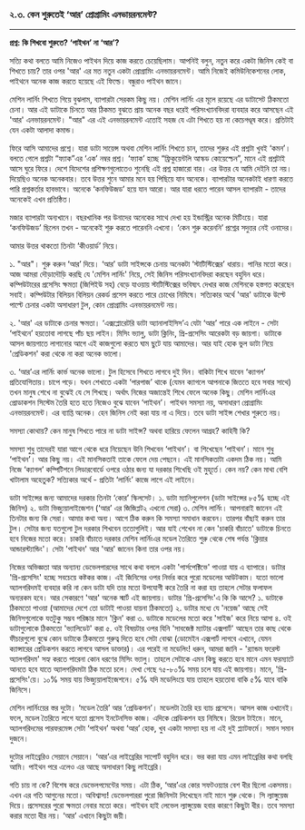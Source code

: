 ### ২.৩. কেন শুরুতেই ‘আর’ প্রোগ্রামিং এনভায়রনমেন্ট?

---

**প্রশ্ন: কি শিখবো শুরুতে? ‘পাইথন’ না ‘আর’?**

সত্যি কথা বলতে আমি নিজেও পাইথন দিয়ে কাজ করতে চেয়েছিলাম। আপনিই বলুন, নতুন করে একটা জিনিস কেই বা শিখতে চায়? তার ওপর 'আর' এর মত নতুন একটা প্রোগ্রামিং এনভায়রনমেন্ট। আমি নিজেই কমিউনিকেশনের লোক, পাইথনে অনেক কাজ করতে হয়েছে এই ফিল্ডে। বন্ধুরাও পাইথন জানে।

মেশিন লার্নিং শিখতে গিয়ে বুঝলাম, ব্যাপারটা সেরকম কিছু নয়। মেশিন লার্নিং এর মূলে রয়েছে এর ডাটাসেট ঠিকমতো চেনা। আর এই ডাটাকে চিনতে আর ঠিকমত বুঝতে প্রায় অনেক বছর ধরেই পরিসংখ্যানবিদরা ব্যবহার করে আসছেন এই 'আর' এনভায়রনমেন্ট। "আর" এর এই এনভায়রনমেন্ট এতোই সহজ যে এটা শিখতে হয় না কেচেগণ্ডূষ করে। প্রতিটাই যেন একটা আলাদা কমান্ড।

ফিরে আসি আমাদের প্রশ্নে। যারা ডাটা সায়েন্স অথবা মেশিন লার্নিং শিখতে চান, তাদের শুরুর এই প্রশ্নটা খুবই ‘কমন’। বলতে গেলে প্রশ্নটা “ফ্যাক”এর ‘এক’ নম্বর প্রশ্ন। ‘ফ্যাক’ হচ্ছে “ফ্রিকুয়েন্টলি আস্কড কোয়েস্চেন”, মানে এই প্রশ্নটাই আসে ঘুরে ফিরে। দেশে বিদেশের প্রশিক্ষণগুলোতেও শুনেছি এই প্রশ্ন হাজারো বার। এর উত্তর যে আমি দেইনি তা নয়। দিয়েছিও অনেক অনেকবার। তবে উত্তর শুনে আমার মনে হয় পিছিয়ে যান অনেকে। ব্যাপারটার অনেকটাই ধারণা করতে পারি প্রশ্নকর্তার হাবভাবে। অনেকে ‘কনফিউজড’ হয়ে যান আরো। আর যারা ধরতে পারেন আসল ব্যাপারটা - তাদের অনেকেই এখন প্রতিষ্ঠিত।

মজার ব্যাপারটা অন্যখানে। বছরখানিক পর উনাদের অনেকের সাথে দেখা হয় ইন্ডাস্ট্রির অনেক মিটিংয়ে। যারা ‘কনফিউজড’ ছিলেন তখন - অনেকেই শুরু করতে পারেননি এখনো। ‘কেন শুরু করেননি’ প্রশ্নের সদুত্তর নেই ওনাদের।

আমার উত্তর থাকতো তিনটা ‘কীওয়ার্ড’ নিয়ে।

১. "আর"। শুরু করুন ‘আর’ দিয়ে। ‘আর’ ডাটা সাইন্সকে চেনায় অনেকটা ‘স্টাটিস্টিক্সের’ ধারায়। পানির মতো করে। আজ আমরা দৌড়াদৌড়ি করছি যে 'মেশিন লার্নিং' নিয়ে, সেই জিনিস পরিসংখ্যানবিদরা করছেন বহুদিন ধরে। কম্পিউটারের প্রসেসিং ক্ষমতা \(জিপিইউ সহ\) বেড়ে যাওয়ায় স্টাটিস্টিক্সের ভবিষ্যৎ দেখার কাজ মেশিনকে হস্তগত করেছেন সবাই। কম্পিউটার বিলিয়ন বিলিয়ন রেকর্ড প্রসেস করতে পারে চোখের নিমিষে। সত্যিকার অর্থে 'আর' ডাটাকে উল্টে পাল্টে চেনার একটা অসাধারণ টুল, কোন প্রোগ্রামিং এনভায়রনমেন্ট নয়।

২. 'আর' এর ডাটাকে চেনার ক্ষমতা। ‘এক্সপ্লোরেটরি ডাটা অ্যানালাইসিস’এ যেটা ‘আর’ পারে এক লাইনে - সেটা ‘পাইথনে’ হয়তোবা লাগছে পাঁচ ছয় লাইন। মিসিং ভ্যালু, ডাটা ক্লিনিং, প্রি-প্রসেসিং আরেকটা বড় জায়গা। ডাটাকে আসল জায়গাতে লাগানোর আগে এই কাজগুলো করতে ঘাম ছুটে যায় আমাদের। আর যাই হোক ভুল ডাটা নিয়ে 'প্রেডিকশন' করা থেকে না করা অনেক ভালো।

৩. ‘আর’এর লার্নিং কার্ভ অনেক ভালো। টুল হিসেবে শিখতে লাগবে দুই দিন। বাকিটা শিখে যাবেন ‘ক্যাগল’ প্রতিযোগিতায়। চাপে পড়ে। যখন শেখাতে একটা ‘পারপাজ’ থাকে \(যেমন ক্যাগলে আপনাকে জিততে হবে সবার সাথে\) তখন মানুষ শেখে না বুঝেই যে সে শিখছে। অর্থাৎ নিজের অজান্তেই শিখে ফেলে অনেক কিছু। মেশিন লার্নিংএর প্রোডাকশন সিস্টেম তৈরি হতে হতে নিজেও বুঝে যাবেন ‘পাইথন’। পাইথন সমস্যা নয়, অসাধারণ প্রোগ্রামিং এনভায়রনমেন্ট। এর ব্যাপ্তি অনেক। হেন জিনিস নেই করা যায় না এ দিয়ে। তবে ডাটা সাইন্স শেখার শুরুতে নয়।

সমস্যা কোথায়? কেন মানুষ শিখতে পারে না ডাটা সাইন্স? অথবা হারিয়ে ফেলেন আগ্রহ? কাহিনী কি?

সমস্যা শুধু তাদেরই যারা আগে থেকে ধরে নিয়েছেন উনি শিখবেন ‘পাইথন’। বা শিখেছেন ‘পাইথন’। মানে শুধু ‘পাইথন’। আর কিছু নয়। এই মানসিকতাই তাকে ফেলে দেয় পেছনে। এই মানসিকতাটা একদম ঠিক নয়। আমি নিজে ‘ক্যাগল’ কম্পিটিশনে লিডারবোর্ডে ওপরে ওঠার জন্য যা দরকার শিখেছি ওই মুহূর্তে। কেন নয়? কেন মাথা বেশি খাটালাম অহেতুক? সত্যিকার অর্থে - প্রতিটা ‘লার্নিং’ কাজে লাগে এই লাইনে।

ডাটা সাইন্সের জন্য আমাদের দরকার তিনটা ‘কোর’ স্কিলসেট। ১. ডাটা ম্যানিপুলেশন \(ডাটা সাইন্সের ৮৫% হচ্ছে এই জিনিস\) ২. ডাটা ভিজ্যুয়ালাইজেশন \(‘আর’ এর জিজিপ্লট২ এখনো সেরা\) ৩. মেশিন লার্নিং। আপনারাই জানেন এই তিনটার জন্য কি সেরা। আমার কথা অন্য। আগে ঠিক করুন কি সমস্যা সমাধান করবেন। তারপর বাঁছাই করুন তার টুল। সেটার জন্য যতগুলো টুল দরকার শিখবেন ততোগুলিই। আর যাই শেখেন না কেন 'চাকরি বাঁচাতে' ডাটাকে চিনতে হবে নিজের মতো করে। চাকরি বাঁচাতে দরকার মেশিন লার্নিংএর মডেল তৈরিতে শুরু থেকে শেষ পর্যন্ত 'ক্লিয়ার আন্ডারস্ট্যান্ডিং'। সেটা 'পাইথন' আর 'আর' জানেন কিনা তার ওপর নয়।

নিজের অভিজ্ঞতা আর অন্যান্য ডেভেলপারদের সাথে কথা বললে একটা 'পার্সপেক্টিভে' পাওয়া যায় এ ব্যাপারে। ডাটার 'প্রি-প্রসেসিং' হচ্ছে সবচেয়ে কষ্টকর কাজ। এই জিনিসের ওপর নির্ভর করে পুরো মডেলের আউটকাম। যতো ভালো অ্যালগরিদমই ব্যবহার করি না কেন ডাটা যদি তার মতো উপযোগী করে তৈরি না করা হয় তাহলে সেটার ফলাফল অন্যরকম হবে। আর সেকারণে 'আর' অনেক স্মার্ট এই জায়গায়। ডাটার 'প্রি-প্রসেসিং'এ কি কি আসে? ১. ডাটাকে ঠিকমতো পাওয়া \(আমাদের দেশে তো ডাটাই পাওয়া যায়না ঠিকমতো\) ২. ডাটার মধ্যে যে 'নয়েজ' আছে সেই জিনিসগুলোকে যতটুকু সম্ভব পরিষ্কার মানে 'ক্লিন' করা ৩. ডাটাকে মডেলের মতো করে 'সাইজ' করে নিয়ে আসা ৪. ওই ডাটাগুলোকে ঠিকমতো 'ভ্যালিডেট' করা ৫. ওই বিষয়টার ওপর যিনি 'সাবজেক্ট ম্যাটার এক্সপার্ট' আছেন তার কাছ থেকে ফীচারগুলো বুঝে কোন ডাটাকে ঠিকমতো গুরুত্ব দিতে হবে সেটা বোঝা \(ডোমেইন এক্সপার্ট লাগবে এখানে, যেমন ক্যান্সারের প্রেডিকশন করতে লাগবে আসল ডাক্তার\)। এর পরেই না মডেলিং! ধরুন, আমরা জানি - 'র‌্যান্ডম ফরেস্ট অ্যালগরিদম' সহ্য করতে পারেনা কোন ধরণের মিসিং ভ্যালু। তাহলে সেটাকে এমন কিছু করতে হবে মানে এমন ফরম্যাটে আনতে হবে যাতে অ্যালগরিদমটা ঠিক মতো চলে। দেখা গেছে ৭৫-৮০% সময় চলে যায় এই জায়গায়। মানে, 'প্রি-প্রসেসিং'য়ে। ১০% সময় যায় ভিজ্যুয়ালাইজেশনে। ৫% যদি মডেলিংয়ে যায় তাহলে হয়তোবা বাকি ৫% যাবে বাকি জিনিসে।

মেশিন লার্নিংয়ের স্তর দুটো। ‘মডেল তৈরি’ আর ‘প্রেডিকশন’। মডেলটা তৈরি হয় ব্যাচ প্রসেসে। আসল কাজ ওখানেই। ফলে, মডেল তৈরিতে লাগে যতো প্রসেস ইনটেনসিভ কাজ। এদিকে প্রেডিকশন হয় নিমিষে। রিয়েল টাইমে। মানে, অ্যালগরিদমের পারফরমেন্স সেটা ‘পাইথন’ অথবা ‘আর’ হোক, খুব একটা সমস্যা হয় না এই দুই প্ল্যাটফর্মে। সমান সমান দুজনে।

দুটোর লাইব্রেরিও সেয়ানে সেয়ানে। ‘আর’এর লাইব্রেরির সাপোর্ট বহুদিন ধরে। ভর করা যায় এমন লাইব্রেরির কথা বলছি আমি। পাইথন পরে এলেও এর আছে অসাধারণ কিছু লাইব্রেরি।

গতি চায় না কে? বিশেষ করে ডেভেলপমেন্টের সময়। এটা ঠিক, ‘আর’এর কোর সফটওয়্যার বেশ ধীর ছিলো একসময়। এখন এর গতি আগুনের মতো। অবিশ্বাস্য! ডেভেলপাররা পুরো জিনিসটা লিখেছেন নাই মানে শুরু থেকে। সি ল্যাঙ্গুয়েজ দিয়ে। প্রসেসরের পুরো ক্ষমতা নেবার মতো করে। পাইথন হাই লেভেল ল্যাঙ্গুয়েজ হবার কারণে কিছুটা ধীর। তবে সমস্যা করার মতো ধীর নয়। ‘আর’ এখানে কিছুটা জয়ী।


